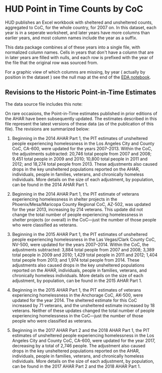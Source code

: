# HUD Point in Time Counts by CoC

HUD publishes an Excel workbook with sheltered and unsheltered counts,
aggregated to CoC, for the whole country, for 2007 on. In this dataset, each
year is in a seperate worksheet, and later years have more columns than earlier
years, and most column names include the year as a suffix. 

This data package combines al of these years into a single file, with
normalized column names. Cells in years that don't have a column that are in
later years are filled with nulls, and each row is prefixed with the year of
the file that the original row was sourced from.

For a graphic view of which columns are missing, by year ( actually by position
in the dataset ) see the null map at the end of the [EDA
notebook](https://github.com/sandiegodata-projects/homelessness/blob/master/datasets/hudexchange.com-pit-coc/notebooks/eda-pitc_coc.ipynb ).

## Revisions to the Historic Point-in-Time Estimates

The data source file includes this note:


On rare occasions, the Point-in-Time estimates published in prior editions of the AHAR have been subsequently updated. The estimates described in this file represent the latest versions of these data (as of the publication of this file). The revisions are summarized below:

1. Beginning in the 2014 AHAR Part 1, the PIT estimates of unsheltered people experiencing homelessness in the Los Angeles City and County CoC, CA-600, were updated for the years 2007–2013. Within the CoC, the adjustments subtracted: 20,746 total people from 2007 and 2008; 9,451 total people in 2009 and 2010; 10,800 total people in 2011 and 2012; and 18,274 total people from 2013. These adjustments also caused drops in the key unsheltered populations reported on the AHAR, individuals, people in families, veterans, and chronically homeless individuals. More details on the size of each adjustment, by population, can be found in the 2014 AHAR Part 1.

2. Beginning in the 2014 AHAR Part 1, the PIT estimate of veterans experiencing homelessness in shelter projects in the Phoenix/Mesa/Maricopa County Regional CoC, AZ-502, was updated for the year 2013, increasing by 214 veterans. This update did not change the total number of people experiencing homelessness in shelter projects (or overall) in the CoC—just the number of those people who were classified as veterans.

3. Beginning in the 2015 AHAR Part 1, the PIT estimates of unsheltered people experiencing homelessness in the Las Vegas/Clark County CoC, NV-500, were updated for the years 2007–2014. Within the CoC, the adjustments subtracted: 3,884 total people from 2007 and 2008; 3,389 total people in 2009 and 2010; 1,429 total people in 2011 and 2012; 1,404 total people from 2013; and 1,974 total people from 2014. These adjustments also caused drops in the key unsheltered populations reported on the AHAR, individuals, people in families, veterans, and chronically homeless individuals. More details on the size of each adjustment, by population, can be found in the 2015 AHAR Part 1.

4. Beginning in the 2015 AHAR Part 1, the PIT estimates of veterans experiencing homelessness in the Anchorage CoC, AK-500, were updated for the year 2014. The sheltered estimate for this CoC increased by 71 veterans, and the unsheltered estimate increased by 18 veterans. Neither of these updates changed the total number of people experiencing homelessness in the CoC—just the number of those people who were classified as veterans.

5. Beginning in the 2017 AHAR Part 2 and the 2018 AHAR Part 1, the PIT estimates of unsheltered people experiencing homelessness in the Los Angeles City and County CoC, CA-600, were updated for the year 2017, decreasing by a total of 2,746 people. The adjustment also caused drops in the key unsheltered populations reported on the AHAR, individuals, people in families, veterans, and chronically homeless individuals. More details on the size of each adjustment, by population, can be found in the 2017 AHAR Part 2 and the 2018 AHAR Part 1.
